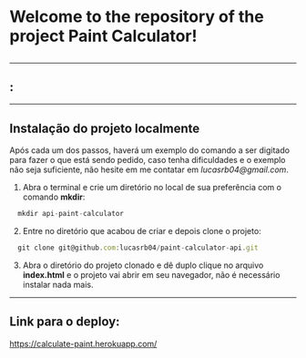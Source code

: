 
# Welcome to the repository of the project Paint Calculator!

## 



---

## :



---

## Instalação do projeto localmente

Após cada um dos passos, haverá um exemplo do comando a ser digitado para fazer o que está sendo pedido, caso tenha dificuldades e o exemplo não seja suficiente, não hesite em me contatar em _lucasrb04@gmail.com_.

1. Abra o terminal e crie um diretório no local de sua preferência com o comando **mkdir**:
```javascript
  mkdir api-paint-calculator
```

2. Entre no diretório que acabou de criar e depois clone o projeto:
```javascript
  git clone git@github.com:lucasrb04/paint-calculator-api.git
```

3. Abra o diretório do projeto clonado e dê duplo clique no arquivo **index.html** e o projeto vai abrir em seu navegador, não é necessário instalar nada mais.

---

## Link para o deploy:
https://calculate-paint.herokuapp.com/
